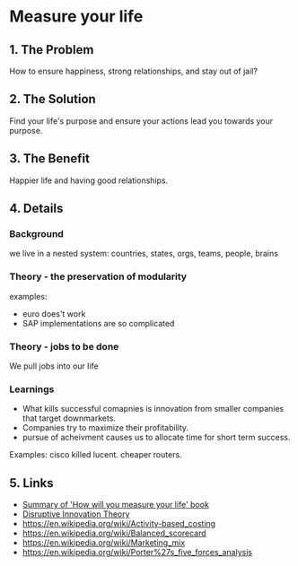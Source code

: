 # Measure your life

## 1. The Problem
How to ensure happiness, strong relationships, and stay out of jail?

## 2. The Solution
Find your life's purpose and ensure your actions lead you towards your purpose.

## 3. The Benefit
Happier life and having good relationships.

## 4. Details

### Background
we live in a nested system: countries, states, orgs, teams, people, brains

### Theory - the preservation of modularity
examples:
* euro does't work
*	SAP implementations are so complicated

### Theory - jobs to be done
We pull jobs into our life

### Learnings
* What kills successful comapnies is innovation from smaller companies that target downmarkets.
* Companies try to maximize their profitability.
* pursue of acheivment causes us to allocate time for short term success.

Examples: cisco killed lucent. cheaper routers.

## 5. Links
* [Summary of 'How will you measure your life' book](https://hbr.org/2010/07/how-will-you-measure-your-life)
* [Disruptive Innovation Theory](https://online.hbs.edu/blog/post/4-keys-to-understanding-clayton-christensens-theory-of-disruptive-innovation)
* https://en.wikipedia.org/wiki/Activity-based_costing
* https://en.wikipedia.org/wiki/Balanced_scorecard
* https://en.wikipedia.org/wiki/Marketing_mix
* https://en.wikipedia.org/wiki/Porter%27s_five_forces_analysis



